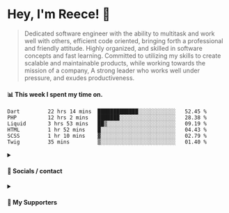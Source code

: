 # Hey, I'm Reece! 👋

> Dedicated software engineer with the ability to multitask and work well with others, efficient code oriented, bringing forth a professional and friendly attitude. Highly organized, and skilled in software concepts and fast learning. Committed to utilizing my skills to create scalable and maintainable products, while working towards the mission of a company, A strong leader who works well under pressure, and exudes productiveness.

#### 📊 This week I spent my time on.
<!--START_SECTION:waka-->

```text
Dart         22 hrs 14 mins  █████████████░░░░░░░░░░░░   52.45 %
PHP          12 hrs 2 mins   ███████░░░░░░░░░░░░░░░░░░   28.38 %
Liquid       3 hrs 53 mins   ██▒░░░░░░░░░░░░░░░░░░░░░░   09.19 %
HTML         1 hr 52 mins    █░░░░░░░░░░░░░░░░░░░░░░░░   04.43 %
SCSS         1 hr 10 mins    ▓░░░░░░░░░░░░░░░░░░░░░░░░   02.79 %
Twig         35 mins         ▒░░░░░░░░░░░░░░░░░░░░░░░░   01.40 %
```

<!--END_SECTION:waka-->

<details> 
	<summary><h4>🔗 Socials / contact</h4></summary>
	<ul>
    		<li> <a href="https://www.linkedin.com/in/notreeceharris/">Linkedin</a> </li>
		<li> <a href="https://twitter.com/N0tReeceHarris">Twitter</a> </li>
		<li> <a href="https://gist.github.com/NotReeceHarris">Gist</a> </li>
		<li> <a href="mailto:reeceharris@email.com">Email</a> </li>
		<li> <a href="https://github.com/sponsors/NotReeceHarris">Sponsor Me</a> </li>
	</ul>
</details>

<details> 
	<summary><h4>💖 My Supporters</h4></summary>
	<ul>
    		<li> <a href="https://github.com/ImKyleJK">/ImKyleJK</a> </li>
	</ul>
</details>
